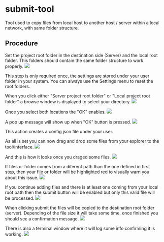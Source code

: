 # submit-tool
Tool used to copy files from local host to another host / server within a local network, with same folder structure.

## Procedure
Set the project root folder in the destination side (Server) and the local root folder. This folders should contain the same folder structure to work properly.
![](./doc_imgs/mainUI_setLocations.png)

This step is only required once, the settings are stored under your user folder in your system.
You can always use the Settings menu to reset the root folders.

When you click either "Server project root folder" or "Local project root folder" a browse window is displayed to select your directory.
![](/doc_imgs/browser.png)

Once you select both locations the "OK" enables.
![](/doc_imgs/set_locations.png)


A pop up message will show up when "OK" button is pressed.
![](/doc_imgs/settings_confirmation.png)

This action creates a config json file under your user.


As all is set you can now drag and drop some files from your explorer to the tool/interface.
![](/doc_imgs/drag_and_drop.png)


And this is how it looks once you draged some files.
![](/doc_imgs/submit_files.png)


If files or folder comes from a diferent path than the one defined in first step, then your file or folder will be highlighted red to visually warn you about this issue.
![](/doc_imgs/red_warning1.png)


If you continue adding files and there is at least one coming from your local root path then the submit button will be enabled but only this valid file will be processed.
![](/doc_imgs/red_warning2.png)


When clicking submit the files will be copied to the destination root folder (server).
Depending of the file size it will take some time, once finished you should see a confirmation message.
![](/doc_imgs/submit_confirmation1.png)


There is also a terminal window where it will log some info confirming it is working.
![](/doc_imgs/submit_files_log.png)


